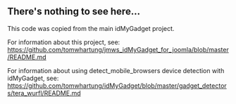 
## There's nothing to see here...

This code was copied from the main idMyGadget project.

For information about this project, see: https://github.com/tomwhartung/jmws_idMyGadget_for_joomla/blob/master/README.md

For information about using detect_mobile_browsers device detection with idMyGadget, see: https://github.com/tomwhartung/idMyGadget/blob/master/gadget_detectors/tera_wurfl/README.md
